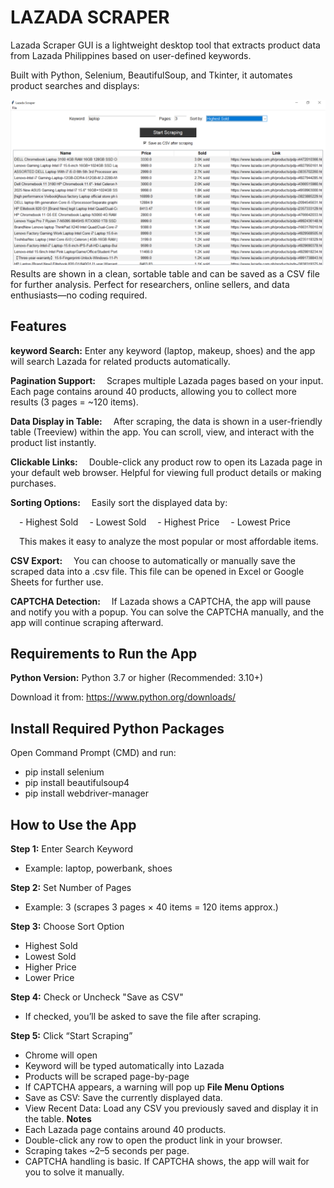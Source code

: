 # LAZADA SCRAPER
Lazada Scraper GUI is a lightweight desktop tool that extracts product data from Lazada Philippines based on user-defined keywords.

Built with Python, Selenium, BeautifulSoup, and Tkinter, it automates product searches and displays:

![image alt](https://github.com/Ryan402521/lazada-scraper-app/blob/55bec787eb4c3c801ab4669e80458da4b0c66921/Screenshot%20(324).png)
Results are shown in a clean, sortable table and can be saved as a CSV file for further analysis.
Perfect for researchers, online sellers, and data enthusiasts—no coding required.


## Features

**keyword Search:**
Enter any keyword (laptop, makeup, shoes) and the app will search Lazada for related products automatically.

**Pagination Support:**
 Scrapes multiple Lazada pages based on your input. Each page contains around 40 products, allowing you to collect more results (3 pages = ~120 items).
 
**Data Display in Table:**
 After scraping, the data is shown in a user-friendly table (Treeview) within the app. You can scroll, view, and interact with the product list instantly.
 
**Clickable Links:**
 Double-click any product row to open its Lazada page in your default web browser. Helpful for viewing full product details or making purchases.
 
**Sorting Options:**
 Easily sort the displayed data by:
 
 - Highest Sold
 - Lowest Sold
 - Highest Price
 - Lowest Price
 
 This makes it easy to analyze the most popular or most affordable items.
 
**CSV Export:**
 You can choose to automatically or manually save the scraped data into a .csv file. This file can be opened in Excel or Google Sheets for further use.
 
**CAPTCHA Detection:**
 If Lazada shows a CAPTCHA, the app will pause and notify you with a popup. You can solve the CAPTCHA manually, and the app will continue scraping afterward.

 ## Requirements to Run the App

 **Python Version:**
Python 3.7 or higher
(Recommended: 3.10+)

Download it from: https://www.python.org/downloads/

## Install Required Python Packages
Open Command Prompt (CMD) and run:

- pip install selenium
- pip install beautifulsoup4
- pip install webdriver-manager

  
## How to Use the App
**Step 1:** Enter Search Keyword
-	Example: laptop, powerbank, shoes

**Step 2:** Set Number of Pages
-	Example: 3 (scrapes 3 pages × 40 items = 120 items approx.)

**Step 3:** Choose Sort Option
-	Highest Sold
-	Lowest Sold
-	Higher Price
-	Lower Price
  
**Step 4:** Check or Uncheck "Save as CSV"
-	If checked, you’ll be asked to save the file after scraping.

**Step 5:** Click “Start Scraping”
-	Chrome will open
- Keyword will be typed automatically into Lazada
-	Products will be scraped page-by-page
-	If CAPTCHA appears, a warning will pop up
**File Menu Options**
-	Save as CSV: Save the currently displayed data.
-	View Recent Data: Load any CSV you previously saved and display it in the table.
**Notes**
-	Each Lazada page contains around 40 products.
-	Double-click any row to open the product link in your browser.
-	Scraping takes ~2–5 seconds per page.
-	CAPTCHA handling is basic. If CAPTCHA shows, the app will wait for you to solve it manually.



